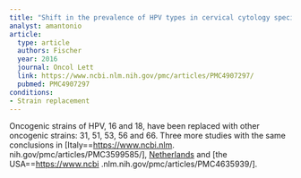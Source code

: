 ```yaml
---
title: "Shift in the prevalence of HPV types in cervical cytology specimens in the era of HPV vaccination"
analyst: amantonio
article:
  type: article
  authors: Fischer
  year: 2016
  journal: Oncol Lett
  link: https://www.ncbi.nlm.nih.gov/pmc/articles/PMC4907297/
  pubmed: PMC4907297
conditions:
- Strain replacement
---
```


Oncogenic strains of HPV, 16 and 18, have been replaced with other oncogenic strains: 31, 51, 53, 56 and 66.
Three more studies with the same conclusions in [Italy==https://www.ncbi.nlm. nih.gov/pmc/articles/PMC3599585/], [Netherlands](https://academic.oup.com/aje/article/179/10/1236/2739107) and [the USA==https://www.ncbi .nlm.nih.gov/pmc/articles/PMC4635939/].
